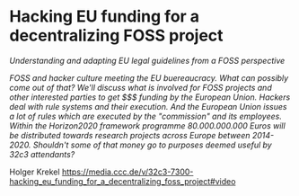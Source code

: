 # Hacking EU funding for a decentralizing FOSS project

*Understanding and adapting EU legal guidelines from a FOSS perspective*

*FOSS and hacker culture meeting the EU buereaucracy. What can possibly come out of that? We'll discuss what is involved for FOSS projects and other interested parties to get $$$ funding by the European Union. Hackers deal with rule systems and their execution. And the European Union issues a lot of rules which are executed by the "commission" and its employees. Within the Horizon2020 framework programme 80.000.000.000 Euros will be distributed towards research projects across Europe between 2014-2020. Shouldn't some of that money go to purposes deemed useful by 32c3 attendants?*

Holger Krekel
https://media.ccc.de/v/32c3-7300-hacking_eu_funding_for_a_decentralizing_foss_project#video
